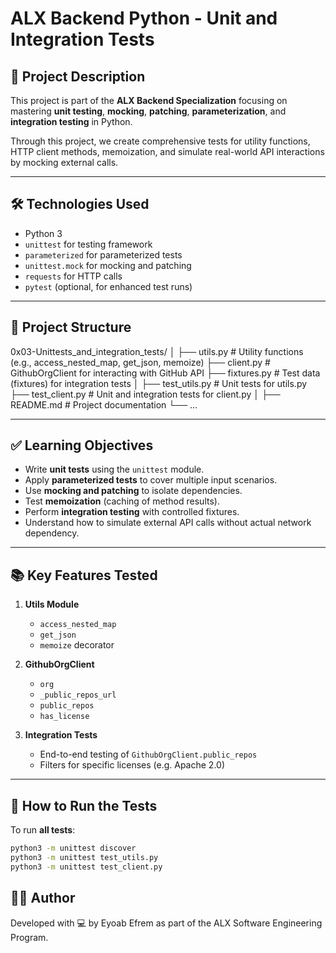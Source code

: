 # ALX Backend Python - Unit and Integration Tests

## 📌 Project Description
This project is part of the **ALX Backend Specialization** focusing on mastering **unit testing**, **mocking**, **patching**, **parameterization**, and **integration testing** in Python.

Through this project, we create comprehensive tests for utility functions, HTTP client methods, memoization, and simulate real-world API interactions by mocking external calls.

---

## 🛠️ Technologies Used
- Python 3
- `unittest` for testing framework
- `parameterized` for parameterized tests
- `unittest.mock` for mocking and patching
- `requests` for HTTP calls
- `pytest` (optional, for enhanced test runs)

---

## 📁 Project Structure
0x03-Unittests_and_integration_tests/
│
├── utils.py # Utility functions (e.g., access_nested_map, get_json, memoize)
├── client.py # GithubOrgClient for interacting with GitHub API
├── fixtures.py # Test data (fixtures) for integration tests
│
├── test_utils.py # Unit tests for utils.py
├── test_client.py # Unit and integration tests for client.py
│
├── README.md # Project documentation
└── ...


---

## ✅ Learning Objectives
- Write **unit tests** using the `unittest` module.
- Apply **parameterized tests** to cover multiple input scenarios.
- Use **mocking and patching** to isolate dependencies.
- Test **memoization** (caching of method results).
- Perform **integration testing** with controlled fixtures.
- Understand how to simulate external API calls without actual network dependency.

---

## 📚 Key Features Tested
1. **Utils Module**
   - `access_nested_map`
   - `get_json`
   - `memoize` decorator

2. **GithubOrgClient**
   - `org`
   - `_public_repos_url`
   - `public_repos`
   - `has_license`

3. **Integration Tests**
   - End-to-end testing of `GithubOrgClient.public_repos`
   - Filters for specific licenses (e.g. Apache 2.0)

---

## 🚀 How to Run the Tests
To run **all tests**:
```bash
python3 -m unittest discover
python3 -m unittest test_utils.py
python3 -m unittest test_client.py

```

## 👨‍💻 Author
Developed with 💻 by Eyoab Efrem as part of the ALX Software Engineering Program.